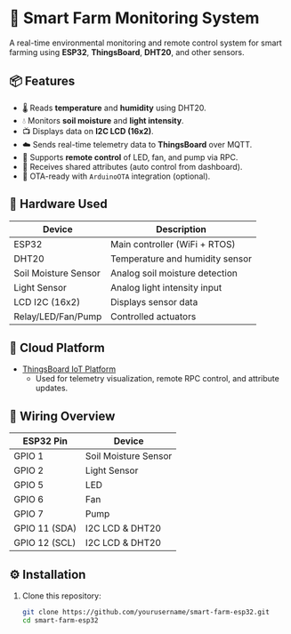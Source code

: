 # 🌱 Smart Farm Monitoring System

A real-time environmental monitoring and remote control system for smart farming using **ESP32**, **ThingsBoard**, **DHT20**, and other sensors.

## 📦 Features

- 🌡️ Reads **temperature** and **humidity** using DHT20.
- 💧 Monitors **soil moisture** and **light intensity**.
- 📺 Displays data on **I2C LCD (16x2)**.
- ☁️ Sends real-time telemetry data to **ThingsBoard** over MQTT.
- 🧠 Supports **remote control** of LED, fan, and pump via RPC.
- 🔄 Receives shared attributes (auto control from dashboard).
- 🔧 OTA-ready with `ArduinoOTA` integration (optional).

## 🧰 Hardware Used

| Device              | Description                     |
|---------------------|----------------------------------|
| ESP32               | Main controller (WiFi + RTOS)   |
| DHT20               | Temperature and humidity sensor |
| Soil Moisture Sensor| Analog soil moisture detection  |
| Light Sensor        | Analog light intensity input    |
| LCD I2C (16x2)      | Displays sensor data            |
| Relay/LED/Fan/Pump  | Controlled actuators            |

## 📡 Cloud Platform

- [ThingsBoard IoT Platform](https://thingsboard.io/)
  - Used for telemetry visualization, remote RPC control, and attribute updates.

## 🔗 Wiring Overview

| ESP32 Pin     | Device               |
|---------------|----------------------|
| GPIO 1        | Soil Moisture Sensor |
| GPIO 2        | Light Sensor         |
| GPIO 5        | LED                  |
| GPIO 6        | Fan                  |
| GPIO 7        | Pump                 |
| GPIO 11 (SDA) | I2C LCD & DHT20      |
| GPIO 12 (SCL) | I2C LCD & DHT20      |

## ⚙️ Installation

1. Clone this repository:
   ```bash
   git clone https://github.com/yourusername/smart-farm-esp32.git
   cd smart-farm-esp32
